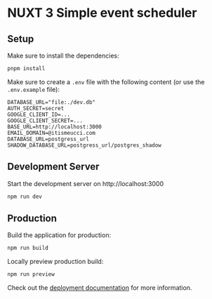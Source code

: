 # NUXT 3 Simple event scheduler

## Setup

Make sure to install the dependencies:

```bash
pnpm install
```

Make sure to create a `.env` file with the following content (or use the `.env.example` file):

```env
DATABASE_URL="file:./dev.db"
AUTH_SECRET=secret
GOOGLE_CLIENT_ID=...
GOOGLE_CLIENT_SECRET=...
BASE_URL=http://localhost:3000
EMAIL_DOMAIN=@itismeucci.com
DATABASE_URL=postgress_url
SHADOW_DATABASE_URL=postgress_url/postgres_shadow
```

## Development Server

Start the development server on http://localhost:3000

```bash
npm run dev
```

## Production

Build the application for production:

```bash
npm run build
```

Locally preview production build:

```bash
npm run preview
```

Check out the [deployment documentation](https://nuxt.com/docs/getting-started/deployment) for more information.
